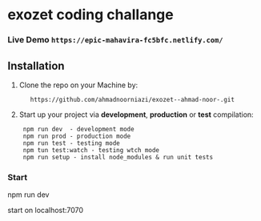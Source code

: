 ​exozet coding challange
=====================
### Live Demo  ``` https://epic-mahavira-fc5bfc.netlify.com/  ```

## Installation

1. Clone the repo on your Machine by:

   ```
      https://github.com/ahmadnoorniazi/exozet--ahmad-noor-.git   
   ```
2. Start up your project via **development**, **production** or **test** compilation:
   ```
    npm run dev  - development mode
    npm run prod - production mode
    npm run test - testing mode
    npm tun test:watch - testing wtch mode
    npm run setup - install node_modules & run unit tests
   ```

### Start

npm run dev

start on localhost:7070
